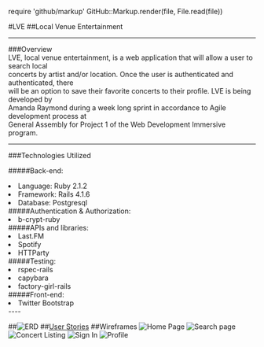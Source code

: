 require 'github/markup'
GitHub::Markup.render(file, File.read(file))    

  

#LVE
##Local Venue Entertainment

----------------------------------------

###Overview   
LVE, local venue entertainment, is a web application that will allow a user to search local         
concerts by artist and/or location. Once the user is authenticated and authenticated, there  
will be an option to save their favorite concerts to their profile. LVE is being developed by   
Amanda Raymond during a week long sprint in accordance to Agile development process at   
General Assembly for Project 1 of the Web Development Immersive program.  

----
###Technologies Utilized  

#####Back-end:
  <li>Language: Ruby 2.1.2</li>
  <li>Framework: Rails 4.1.6</li>
  <li>Database: Postgresql</li>  
#####Authentication & Authorization:  
  <li>b-crypt-ruby</li>  
#####APIs and libraries:  
  <li> Last.FM</li>
  <li> Spotify </li>
  <li> HTTParty</li>
#####Testing: 
  <li>rspec-rails</li>
  <li>capybara</li>
  <li>factory-girl-rails</li>  
#####Front-end: 
  <li>Twitter Bootstrap</li>
  </ul>
----

##![ERD](http://i.imgur.com/fvC4kvr.png)
##[User Stories](https://trello.com/b/0vadeON8/lve-local-venue-entertainment)
##Wireframes
![Home Page](http://i.imgur.com/FMSr8P3.png)
![Search page](http://i.imgur.com/LvMQeb4.png)
![Concert Listing](http://i.imgur.com/jqNrdrn.png)
![Sign In](http://i.imgur.com/9a3DYCr.png)
![Profile](http://i.imgur.com/3gYEQas.png)


